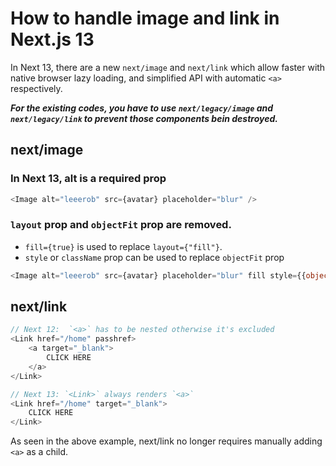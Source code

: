 # How to handle image and link in Next.js 13

In Next 13, there are a new `next/image` and `next/link` which allow faster with native browser lazy loading, and simplified API with automatic `<a>` respectively.

**_For the existing codes, you have to use `next/legacy/image` and `next/legacy/link` to prevent those components bein destroyed._**

## next/image

### In Next 13, alt is a required prop

```js
<Image alt="leeerob" src={avatar} placeholder="blur" />
```

### `layout` prop and `objectFit` prop are removed.

- `fill={true}` is used to replace `layout={"fill"}`.
- `style` or `className` prop can be used to replace `objectFit` prop

```js
<Image alt="leeerob" src={avatar} placeholder="blur" fill style={{objectFit: "cover"}}>
```

## next/link

```js
// Next 12:  `<a>` has to be nested otherwise it's excluded
<Link href="/home" passhref>
    <a target="_blank">
        CLICK HERE
    </a>
</Link>

// Next 13: `<Link>` always renders `<a>`
<Link href="/home" target="_blank">
    CLICK HERE
</Link>
```

As seen in the above example, next/link no longer requires manually adding `<a>` as a child.
